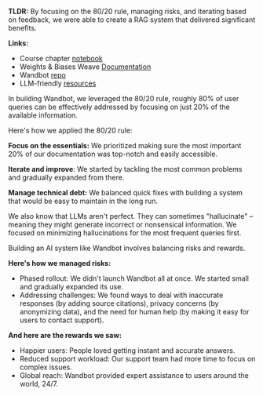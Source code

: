 **TLDR:** By focusing on the 80/20 rule, managing risks, and iterating based on feedback, we were able to create a RAG system that delivered significant benefits.

**Links:**

- Course chapter [notebook](https://github.com/wandb/edu/blob/main/rag-advanced/notebooks/Chapter01.ipynb) 
- Weights & Biases Weave [Documentation](https://weave-docs.wandb.ai/?utm_source=course&utm_medium=course&utm_campaign=rag_course) 
- Wandbot [repo](https://github.com/wandb/wandbot)
- LLM-friendly [resources](https://github.com/wandb/edu/tree/main/rag-advanced/resources)

  

In building Wandbot, we leveraged the 80/20 rule, roughly 80% of user queries can be effectively addressed by focusing on just 20% of the available information. 

Here's how we applied the 80/20 rule:

**Focus on the essentials:** We prioritized making sure the most important 20% of our documentation was top-notch and easily accessible.

**Iterate and improve**: We started by tackling the most common problems and gradually expanded from there.

**Manage technical debt:** We balanced quick fixes with building a system that would be easy to maintain in the long run.

  

We also know that LLMs aren't perfect. They can sometimes "hallucinate" – meaning they might generate incorrect or nonsensical information. We focused on minimizing hallucinations for the most frequent queries first.

Building an AI system like Wandbot involves balancing risks and rewards.

  

**Here's how we managed risks:**

- Phased rollout: We didn't launch Wandbot all at once. We started small and gradually expanded its use.
- Addressing challenges: We found ways to deal with inaccurate responses (by adding source citations), privacy concerns (by anonymizing data), and the need for human help (by making it easy for users to contact support).

**And here are the rewards we saw:**

- Happier users: People loved getting instant and accurate answers.
- Reduced support workload: Our support team had more time to focus on complex issues.
- Global reach: Wandbot provided expert assistance to users around the world, 24/7.